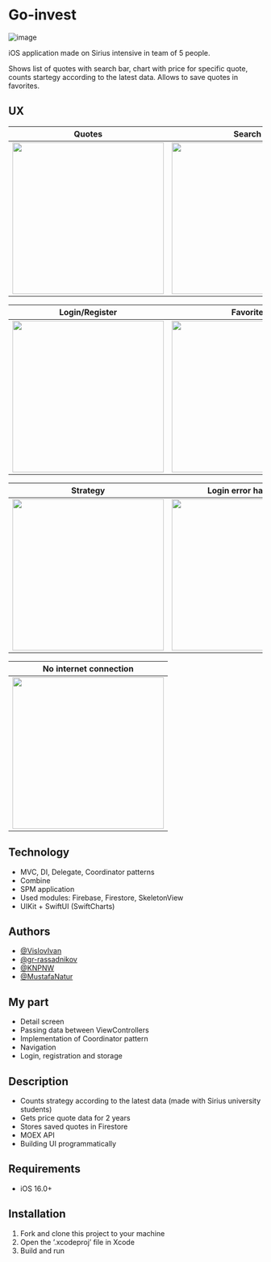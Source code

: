 
# Go-invest

![image](https://user-images.githubusercontent.com/45201186/236788863-92bbfe8e-35a5-4832-bff0-5a53f6e26d29.png)


iOS application made on Sirius intensive in team of 5 people. 

Shows list of quotes with search bar, chart with price for specific quote, counts startegy according to the latest data. Allows to save quotes in favorites.



## UX

<table>
	<thead>
		<tr>
			<th>Quotes</th>
			<th>Search</th>
		</tr>
	</thead>
	<tbody>
		<tr>
			<td>
				<img src="https://user-images.githubusercontent.com/45201186/236705055-1e80660c-d8a6-4028-b6ac-7b481f9bc336.gif" width="300"/>
			</td>
			<td>
				<img src="https://user-images.githubusercontent.com/45201186/236705048-a57d021b-04d7-4ab6-a905-a9352c04455b.gif" width="300"/>
			</td>
		</tr>
	</tbody>
</table>

<table>
	<thead>
		<tr>
			<th>Login/Register</th>
      <th>Favorite</th>
		</tr>
	</thead>
	<tbody>
		<tr>
      <td>
				<img src="https://user-images.githubusercontent.com/45201186/236789376-28a5e708-fd63-4429-ad17-489be42dfda4.gif" width="300"/>
			</td>
			<td>
				<img src="https://user-images.githubusercontent.com/45201186/236789464-bcf7cab6-1aa4-4536-ad0f-39dbf65a1a4e.gif" width="300"/>
			</td>
		</tr>
	</tbody>
</table>

<table>
	<thead>
		<tr>
			<th>Strategy</th>
      <th>Login error handling</th>
		</tr>
	</thead>
	<tbody>
		<tr>
      <td>
				<img src="https://user-images.githubusercontent.com/45201186/236789711-998e8016-d0c4-4de6-a7a8-b628a8811038.gif" width="300"/>
			</td>
			<td>
				<img src="https://user-images.githubusercontent.com/45201186/236790538-bfa15fd4-66eb-4e71-9379-c06d8c7c5f90.gif" width="300"/>
			</td>
		</tr>
	</tbody>
</table>

<table>
	<thead>
		<tr>
			<th>No internet connection</th>
		</tr>
	</thead>
	<tbody>
		<tr>
      <td>
				<img src="https://user-images.githubusercontent.com/45201186/236790748-1adcc9cb-24c8-4ce0-b2b7-38ce0a6178c9.gif" width="300"/>
			</td>
		</tr>
	</tbody>
</table>



## Technology

- MVC, DI, Delegate, Coordinator patterns
- Combine
- SPM application
- Used modules: Firebase, Firestore, SkeletonView
- UIKit + SwiftUI (SwiftCharts)


## Authors
- [@VislovIvan](https://github.com/VislovIvan)
- [@gr-rassadnikov](https://www.github.com/octokatherine)
- [@KNPNW](https://github.com/KNPNW)
- [@MustafaNatur](https://github.com/MustafaNatur)

## My part 
- Detail screen
- Passing data between ViewControllers
- Implementation of Coordinator pattern
- Navigation
- Login, registration and storage  

## Description
- Counts strategy according to the latest data (made with Sirius university students)
- Gets price quote data for 2 years
- Stores saved quotes in Firestore  
- MOEX API 
- Building UI programmatically


## Requirements

- iOS 16.0+

## Installation 

1. Fork and clone this project to your machine
2. Open the ’.xcodeproj’ file in Xcode
3. Build and run
